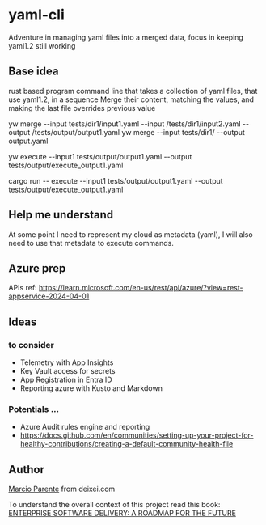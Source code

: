 # yaml-cli

Adventure in managing yaml files into a merged data, focus in keeping yaml1.2 still working

## Base idea

rust based program 
command line that takes a collection of yaml files, that use yaml1.2, in a sequence
Merge their content, matching the values, and making the last file overrides previous value 

yw merge --input tests/dir1/input1.yaml --input /tests/dir1/input2.yaml --output /tests/output/output1.yaml
yw merge --input tests/dir1/ --output output.yaml

yw execute --input1 tests/output/output1.yaml --output tests/output/execute_output1.yaml

cargo run -- execute --input1 tests/output/output1.yaml --output tests/output/execute_output1.yaml

## Help me understand

At some point I need to represent my cloud as metadata (yaml), I will also need to use that metadata to execute commands.

## Azure prep

APIs ref: https://learn.microsoft.com/en-us/rest/api/azure/?view=rest-appservice-2024-04-01



## Ideas

### to consider
- Telemetry with App Insights
- Key Vault access for secrets
- App Registration in Entra ID
- Reporting azure with Kusto and Markdown

### Potentials ...
- Azure Audit rules engine and reporting
- https://docs.github.com/en/communities/setting-up-your-project-for-healthy-contributions/creating-a-default-community-health-file


## Author

[Marcio Parente](https://github.com/deixei) from deixei.com

To understand the overall context of this project read this book: [ENTERPRISE SOFTWARE DELIVERY: A ROADMAP FOR THE FUTURE](https://www.amazon.de/-/en/Marcio-Parente/dp/B0CXTJZJ2X/)